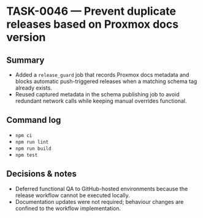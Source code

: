# TASK-0046 — Prevent duplicate releases based on Proxmox docs version

## Summary
- Added a `release_guard` job that records Proxmox docs metadata and blocks automatic push-triggered releases when a matching schema tag already exists.
- Reused captured metadata in the schema publishing job to avoid redundant network calls while keeping manual overrides functional.

## Command log
- `npm ci`
- `npm run lint`
- `npm run build`
- `npm test`

## Decisions & notes
- Deferred functional QA to GitHub-hosted environments because the release workflow cannot be executed locally.
- Documentation updates were not required; behaviour changes are confined to the workflow implementation.
